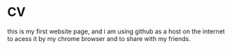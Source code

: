 # CV
this is my first website page, and i am using github as a host on the internet to acess it by my chrome browser and to share with my friends.
